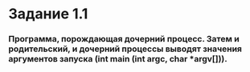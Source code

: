 # Задание 1.1

### Программа, порождающая дочерний процесс. Затем и родительский, и дочерний процессы выводят значения аргументов запуска (int main (int argc, char *argv[])).